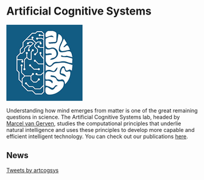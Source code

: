 # Artificial Cognitive Systems

![Image width=100](img/acs.png)

Understanding how mind emerges from matter is one of the great remaining questions in science. The Artificial Cognitive Systems lab, headed by [Marcel van Gerven](https://www.ru.nl/personen/gerven-m-van/), studies the computational principles that underlie natural intelligence and uses these principles to develop more capable and efficient intelligent technology. You can check out our publications [here](https://scholar.google.nl/citations?user=sX0ZypwAAAAJ&hl=nl).
 
## News

<a class="twitter-timeline" href="https://twitter.com/artcogsys?ref_src=twsrc%5Etfw">Tweets by artcogsys</a> <script async src="https://platform.twitter.com/widgets.js" charset="utf-8"></script>

